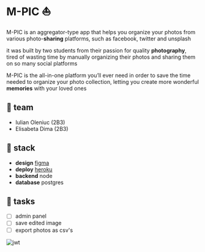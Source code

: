 # M-PIC ⛵

M-PIC is an aggregator-type app that helps you organize your photos from various photo-**sharing** platforms, such as facebook, twitter and unsplash

it was built by two students from their passion for quality **photography**, tired of wasting time by manually organizing their photos and sharing them on so many social platforms

M-PIC is the all-in-one platform you’ll ever need in order to save the time needed to organize your photo collection, letting you create more wonderful **memories** with your loved ones

## 🚀 team

- Iulian Oleniuc (2B3)
- Elisabeta Dima (2B3)

## 🔭 stack

- **design** [figma](https://www.figma.com/file/FPE0X6J8mfUDaEQ6Sg8xH9/web)
- **deploy** [heroku](https://m-p1c.herokuapp.com/)
- **backend** node
- **database** postgres

## 🦆 tasks

- [ ] admin panel
- [ ] save edited image
- [ ] export photos as csv's

![jwt](https://jwt.io/img/badge-compatible.svg)
